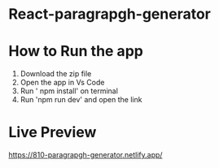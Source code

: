 # React-paragrapgh-generator

# How to Run the app
1. Download the zip file
2. Open the app in Vs Code
3. Run ' npm install' on terminal
4. Run 'npm run dev' and open the link 

# Live Preview
https://810-paragrapgh-generator.netlify.app/

